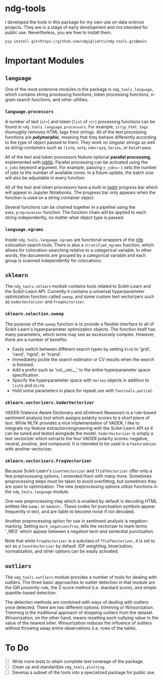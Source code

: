 # ndg-tools

I developed the tools in this package for my own use on data science projects. They are in a stage of early development and not intended for public use. Nevertheless, you are free to install them.

```
pip install git+https://github.com/ndgigliotti/ndg-tools.git@main
```
# Important Modules

## `language`

One of the most extensive modules in the package is `ndg_tools.language`, which contains string processing functions, token processing functions, n-gram search functions, and other utilities.

### `language.processors`

A number of text (`str`) and token (`list` of `str`) processing functions can be found in `ndg_tools.language.processors`. For example, `strip_html_tags` thoroughly removes HTML tags from strings. All of the text processing functions are **polymorphic**, meaning that they behave differently according to the type of object passed to them. They work on singular strings as well as string-containers such as `list`s, `set`s, `ndarray`s, `Series`, or `DataFrame`s.

All of the text and token processors feature optional **parallel processing**, implemented with [joblib](https://joblib.readthedocs.io/en/latest/). Parallel processing can be activated using the `n_jobs` keyword argument. For example, passing `n_jobs=-1` sets the number of jobs to the number of available cores. In a future update, the batch size will also be adjustable in every function.

All of the text and token processors have a built-in [tqdm](https://github.com/tqdm/tqdm) progress bar which will appear in Jupyter Notebooks. The progress bar only appears when the function is used on a string container object.

Several functions can be chained together in a pipeline using the `make_preprocessor` function. The function chain will be applied to each string independently, no matter what object type is passed.

### `language.ngrams`

Inside `ndg_tools.language.ngrams` are functional wrappers of the [nltk](https://www.nltk.org/) colocation search tools. There is also a `stratified_ngrams` function, which allows for colocation-searching relative to a categorical variable. In other words, the documents are grouped by a categorical variable and each group is scanned independently for colocations.

## `sklearn`

The `ndg_tools.sklearn` module contains tools related to Scikit-Learn and the Scikit-Learn API. Currently it contains a universal hyperparameter optimization function called `sweep`, and some custom text vectorizers such as `VaderVectorizer` and `FreqVectorizer`.

### `sklearn.selection.sweep`

The purpose of the `sweep` function is to provide a flexible interface to all of Scikit-Learn's hyperparameter optimization objects. The function itself has many parameters, which some may see as excessively complex. However, there are a number of benefits:

- Easily switch between different search types by setting `kind` to 'grid', 'rand', 'hgrid', or 'hrand'.
- Immediately pickle the search estimator or CV results when the search is finished.
- Add a prefix such as 'col__vec__' to the entire hyperparameter space specification.
- Specify the hyperparameter space with `Series` objects in addition to `list`s and `dict`s.
- Hold some parameters in place for repeat use with `functools.partial`.

### `sklearn.vectorizers.VaderVectorizer`

VADER (Valence Aware Dictionary and sEntiment Reasoner) is a rule-based sentiment analysis tool which assigns polarity scores to a short piece of text. While NLTK provides a nice implementation of VADER, I like to integrate my feature extraction/engineering with the Scikit-Learn API so it can be tuned and tested alongside the model. `VaderVectorizer` is simply a text vectorizer which extracts the four VADER polarity scores: negative, neutral, positive, and compound. It is intended to be used in a `FeatureUnion` with another vectorizer.

### `sklearn.vectorizers.FreqVectorizer`

Because Scikit-Learn's `CountVectorizer` and `TfidfVectorizer` offer only a few preprocessing options, I extended them with many more. Sometimes preprocessing steps must be taken to avoid overfitting, but sometimes they are open to optimization. The new preprocessing options utilize functions in the `ndg_tools.language` module.

One new preprocessing step which is enabled by default is decoding HTML entities like `&amp;` or `&mdash;`. These codes for punctuation symbols appear frequently in text, and are liable to become noise if not decoded.

Another preprocessing option for use in sentiment analysis is negation-marking. Setting `mark_negation=True`, tells the vectorizer to mark terms '_NEG' which appear between a negation term and sentential punctuation.

Note that while `FreqVectorizer` is a subclass of `TfidfVectorizer`, it is set to act as a `CountVectorizer` by default. IDF weighting, binarization, normalization, and other options can be easily activated.

## `outliers`

The `ndg_tools.outliers` module provides a number of tools for dealing with outliers. The three basic approaches to outlier detection in that module are the IQR proximity rule, the Z-score method (i.e. standard score), and simple quantile-based detection. 

The detection methods are combined with ways of dealing with outliers once detected. There are two different options: trimming or Winsorization. Trimming is the traditional approach of dropping outliers from the dataset. Winsorization, on the other hand, means resetting each outlying value to the value of the nearest inlier. Winsorization reduces the influence of outliers without throwing away entire observations (i.e. rows of the table).

# To Do

 - [ ] Write more tests to attain complete test coverage of the package.
 - [ ] Clean up and standardize `ndg_tools.plotting`.
 - [ ] Develop a subset of the tools into a specialized package for public use.
